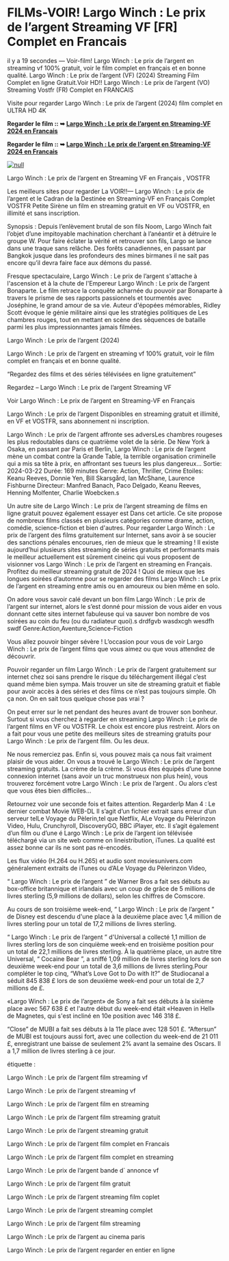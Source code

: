 # FILMs-VOIR! Largo Winch : Le prix de l’argent Streaming VF [FR] Complet en Francais

il y a 19 secondes — Voir-film! Largo Winch : Le prix de l’argent en streaming vf 100% gratuit, voir le film complet en français et en bonne qualité. Largo Winch : Le prix de l’argent (VF) (2024) Streaming Film Complet en ligne Gratuit.Voir HD!! Largo Winch : Le prix de l’argent (VO) Streaming Vostfr (FR) Complet en FRANCAIS

Visite pour regarder Largo Winch : Le prix de l’argent (2024) film complet en ULTRA HD 4K

**Regarder le film :: ➥ [Largo Winch : Le prix de l’argent en Streaming-VF 2024 en Francais](https://t.co/FuGeQdEtC1)**

**Regarder le film :: ➥ [Largo Winch : Le prix de l’argent en Streaming-VF 2024 en Francais](https://t.co/FuGeQdEtC1)**

[![null](https://static.wixstatic.com/media/855a25_043b5abeb4ae4d35ac003198e7fe56ed~mv2.gif)](https://t.co/FuGeQdEtC1)

Largo Winch : Le prix de l’argent en Streaming VF en Français , VOSTFR

Les meilleurs sites pour regarder La VOIR!!— Largo Winch : Le prix de l’argent et le Cadran de la Destinée en Streaming-VF en Français Complet VOSTFR Petite Sirène un film en streaming gratuit en VF ou VOSTFR, en illimité et sans inscription.

Synopsis : Depuis l’enlèvement brutal de son fils Noom, Largo Winch fait l’objet d’une impitoyable machination cherchant à l’anéantir et à détruire le groupe W. Pour faire éclater la vérité et retrouver son fils, Largo se lance dans une traque sans relâche. Des forêts canadiennes, en passant par Bangkok jusque dans les profondeurs des mines birmanes il ne sait pas encore qu’il devra faire face aux démons du passé.

Fresque spectaculaire, Largo Winch : Le prix de l’argent s'attache à l'ascension et à la chute de l'Empereur Largo Winch : Le prix de l’argent Bonaparte. Le film retrace la conquête acharnée du pouvoir par Bonaparte à travers le prisme de ses rapports passionnels et tourmentés avec Joséphine, le grand amour de sa vie. Auteur d'épopées mémorables, Ridley Scott évoque le génie militaire ainsi que les stratégies politiques de Les chambres rouges, tout en mettant en scène des séquences de bataille parmi les plus impressionnantes jamais filmées.

Largo Winch : Le prix de l’argent (2024)

Largo Winch : Le prix de l’argent en streaming vf 100% gratuit, voir le film complet en français et en bonne qualité.

“Regardez des films et des séries télévisées en ligne gratuitement”

Regardez – Largo Winch : Le prix de l’argent Streaming VF

Voir Largo Winch : Le prix de l’argent en Streaming-VF en Français

Largo Winch : Le prix de l’argent Disponibles en streaming gratuit et illimité, en VF et VOSTFR, sans abonnement ni inscription.

Largo Winch : Le prix de l’argent affronte ses adversLes chambres rougeses les plus redoutables dans ce quatrième volet de la série. De New York à Osaka, en passant par Paris et Berlin, Largo Winch : Le prix de l’argent mène un combat contre la Grande Table, la terrible organisation criminelle qui a mis sa tête à prix, en affrontant ses tueurs les plus dangereux... Sortie: 2024-03-22 Durée: 169 minutes Genre: Action, Thriller, Crime Etoiles: Keanu Reeves, Donnie Yen, Bill Skarsgård, Ian McShane, Laurence Fishburne Directeur: Manfred Banach, Paco Delgado, Keanu Reeves, Henning Molfenter, Charlie Woebcken.s

Un autre site de Largo Winch : Le prix de l’argent streaming de films en ligne gratuit pouvez également essayer est Dans cet article. Ce site propose de nombreux films classés en plusieurs catégories comme drame, action, comédie, science-fiction et bien d'autres. Pour regarder Largo Winch : Le prix de l’argent des films gratuitement sur Internet, sans avoir à se soucier des sanctions pénales encourues, rien de mieux que le streaming ! Il existe aujourd’hui plusieurs sites streaming de séries gratuits et performants mais le meilleur actuellement est sûrement cineinc qui vous proposent de visionner vos Largo Winch : Le prix de l’argent en streaming en Français. Profitez du meilleur streaming gratuit de 2024 ! Quoi de mieux que les longues soirées d’automne pour se regarder des films Largo Winch : Le prix de l’argent en streaming entre amis ou en amoureux ou bien même en solo.

On adore vous savoir calé devant un bon film Largo Winch : Le prix de l’argent sur internet, alors le s’est donné pour mission de vous aider en vous donnant cette sites internet fabuleuse qui va sauver bon nombre de vos soirées au coin du feu (ou du radiateur quoi).s drdfgvb wasdxcgh wesdfh swdf Genre:Action,Aventure,Science-Fiction

Vous allez pouvoir binger sévère ! L’occasion pour vous de voir Largo Winch : Le prix de l’argent films que vous aimez ou que vous attendiez de découvrir.

Pouvoir regarder un film Largo Winch : Le prix de l’argent gratuitement sur internet chez soi sans prendre le risque du téléchargement illégal c’est quand même bien sympa. Mais trouver un site de streaming gratuit et fiable pour avoir accès à des séries et des films ce n’est pas toujours simple. Oh ça non. On en sait tous quelque chose pas vrai ?

On peut errer sur le net pendant des heures avant de trouver son bonheur. Surtout si vous cherchez à regarder en streaming Largo Winch : Le prix de l’argent films en VF ou VOSTFR. Le choix est encore plus restreint. Alors on a fait pour vous une petite des meilleurs sites de streaming gratuits pour Largo Winch : Le prix de l’argent film. Ou les deux.

Ne nous remerciez pas. Enfin si, vous pouvez mais ça nous fait vraiment plaisir de vous aider. On vous a trouvé le Largo Winch : Le prix de l’argent streaming gratuits. La crème de la crème. Si vous êtes équipés d’une bonne connexion internet (sans avoir un truc monstrueux non plus hein), vous trouverez forcément votre Largo Winch : Le prix de l’argent . Ou alors c’est que vous êtes bien difficiles…

Retournez voir une seconde fois et faites attention. RegarderIp Man 4 : Le dernier combat Movie WEB-DL Il s’agit d’un fichier extrait sans erreur d’un serveur telLe Voyage du Pèlerin,tel que Netflix, ALe Voyage du Pèlerinzon Video, Hulu, Crunchyroll, DiscoveryGO, BBC iPlayer, etc. Il s’agit également d’un film ou d’une é Largo Winch : Le prix de l’argent ion télévisée téléchargé via un site web comme on lineistribution, iTunes. La qualité est assez bonne car ils ne sont pas ré-encodés.

Les flux vidéo (H.264 ou H.265) et audio sont moviesunivers.com généralement extraits de iTunes ou d’ALe Voyage du Pèlerinzon Video,

“ Largo Winch : Le prix de l’argent ” de Warner Bros a fait ses débuts au box-office britannique et irlandais avec un coup de grâce de 5 millions de livres sterling (5,9 millions de dollars), selon les chiffres de Comscore.

Au cours de son troisième week-end, “ Largo Winch : Le prix de l’argent ” de Disney est descendu d'une place à la deuxième place avec 1,4 million de livres sterling pour un total de 17,2 millions de livres sterling.

“ Largo Winch : Le prix de l’argent ” d'Universal a collecté 1,1 million de livres sterling lors de son cinquième week-end en troisième position pour un total de 22,1 millions de livres sterling. À la quatrième place, un autre titre Universal, “ Cocaine Bear ”, a sniffé 1,09 million de livres sterling lors de son deuxième week-end pour un total de 3,6 millions de livres sterling.Pour compléter le top cinq, “What’s Love Got to Do with It?” de Studiocanal a séduit 845 838 £ lors de son deuxième week-end pour un total de 2,7 millions de £.

«Largo Winch : Le prix de l’argent» de Sony a fait ses débuts à la sixième place avec 567 638 £ et l'autre début du week-end était «Heaven in Hell» de Magnetes, qui s'est incliné en 10e position avec 146 318 £.

“Close” de MUBI a fait ses débuts à la 11e place avec 128 501 £. “Aftersun” de MUBI est toujours aussi fort, avec une collection du week-end de 21 011 £, enregistrant une baisse de seulement 2% avant la semaine des Oscars. Il a 1,7 million de livres sterling à ce jour.

étiquette :

Largo Winch : Le prix de l’argent film streaming vf

Largo Winch : Le prix de l’argent streaming vf

Largo Winch : Le prix de l’argent film en streaming

Largo Winch : Le prix de l’argent film streaming gratuit

Largo Winch : Le prix de l’argent streaming gratuit

Largo Winch : Le prix de l’argent film complet en Francais

Largo Winch : Le prix de l’argent film complet en streaming

Largo Winch : Le prix de l’argent bande d` annonce vf

Largo Winch : Le prix de l’argent film gratuit

Largo Winch : Le prix de l’argent streaming film coplet

Largo Winch : Le prix de l’argent streaming complet

Largo Winch : Le prix de l’argent film streaming

Largo Winch : Le prix de l’argent au cinema paris

Largo Winch : Le prix de l’argent regarder en entier en ligne
